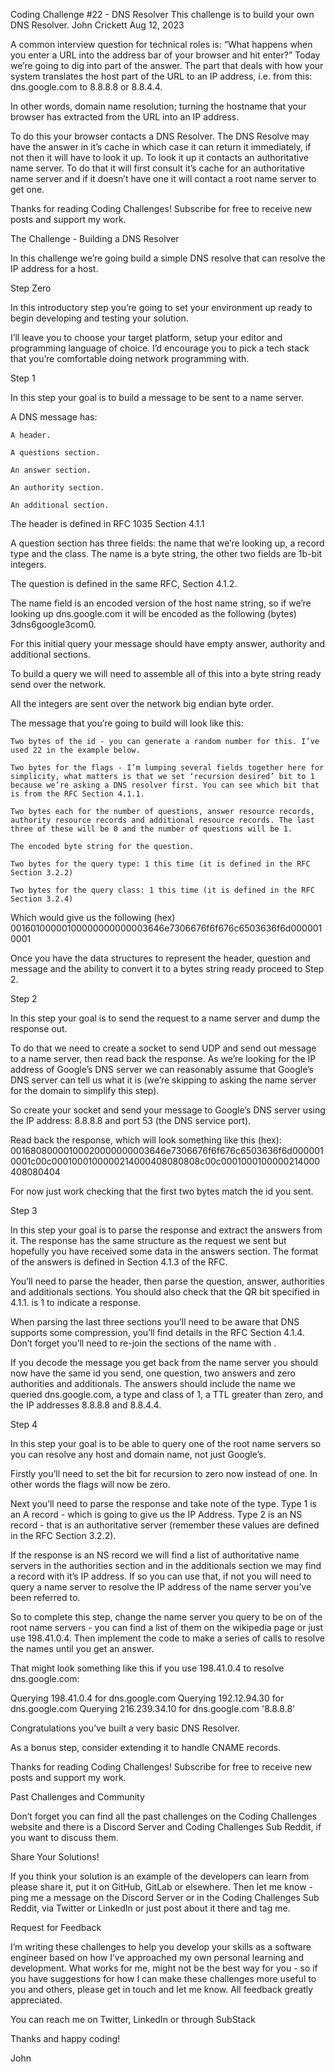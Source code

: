 Coding Challenge #22 - DNS Resolver
This challenge is to build your own DNS Resolver.
John Crickett
Aug 12, 2023

A common interview question for technical roles is: “What happens when you enter a URL into the address bar of your browser and hit enter?” Today we’re going to dig into part of the answer. The part that deals with how your system translates the host part of the URL to an IP address, i.e. from this: dns.google.com to 8.8.8.8 or 8.8.4.4.

In other words, domain name resolution; turning the hostname that your browser has extracted from the URL into an IP address.

To do this your browser contacts a DNS Resolver. The DNS Resolve may have the answer in it’s cache in which case it can return it immediately, if not then it will have to look it up. To look it up it contacts an authoritative name server. To do that it will first consult it’s cache for an authoritative name server and if it doesn’t have one it will contact a root name server to get one.

Thanks for reading Coding Challenges! Subscribe for free to receive new posts and support my work.

The Challenge - Building a DNS Resolver

In this challenge we’re going build a simple DNS resolve that can resolve the IP address for a host.

Step Zero

In this introductory step you’re going to set your environment up ready to begin developing and testing your solution.

I’ll leave you to choose your target platform, setup your editor and programming language of choice. I’d encourage you to pick a tech stack that you’re comfortable doing network programming with.

Step 1

In this step your goal is to build a message to be sent to a name server.

A DNS message has:

    A header.

    A questions section.

    An answer section.

    An authority section.

    An additional section.

The header is defined in RFC 1035 Section 4.1.1

A question section has three fields: the name that we’re looking up, a record type and the class. The name is a byte string, the other two fields are 1b-bit integers.

The question is defined in the same RFC, Section 4.1.2.

The name field is an encoded version of the host name string, so if we’re looking up dns.google.com it will be encoded as the following (bytes) 3dns6google3com0.

For this initial query your message should have empty answer, authority and additional sections.

To build a query we will need to assemble all of this into a byte string ready send over the network.

All the integers are sent over the network big endian byte order.

The message that you’re going to build will look like this:

    Two bytes of the id - you can generate a random number for this. I’ve used 22 in the example below.

    Two bytes for the flags - I’m lumping several fields together here for simplicity, what matters is that we set ‘recursion desired’ bit to 1 because we’re asking a DNS resolver first. You can see which bit that is from the RFC Section 4.1.1.

    Two bytes each for the number of questions, answer resource records, authority resource records and additional resource records. The last three of these will be 0 and the number of questions will be 1.

    The encoded byte string for the question.

    Two bytes for the query type: 1 this time (it is defined in the RFC Section 3.2.2)

    Two bytes for the query class: 1 this time (it is defined in the RFC Section 3.2.4)

Which would give us the following (hex) 00160100000100000000000003646e7306676f6f676c6503636f6d0000010001

Once you have the data structures to represent the header, question and message and the ability to convert it to a bytes string ready proceed to Step 2.

Step 2

In this step your goal is to send the request to a name server and dump the response out.

To do that we need to create a socket to send UDP and send out message to a name server, then read back the response. As we’re looking for the IP address of Google’s DNS server we can reasonably assume that Google’s DNS server can tell us what it is (we’re skipping to asking the name server for the domain to simplify this step).

So create your socket and send your message to Google’s DNS server using the IP address: 8.8.8.8 and port 53 (the DNS service port).

Read back the response, which will look something like this (hex): 00168080000100020000000003646e7306676f6f676c6503636f6d0000010001c00c0001000100000214000408080808c00c0001000100000214000408080404

For now just work checking that the first two bytes match the id you sent.

Step 3

In this step your goal is to parse the response and extract the answers from it. The response has the same structure as the request we sent but hopefully you have received some data in the answers section. The format of the answers is defined in Section 4.1.3 of the RFC.

You’ll need to parse the header, then parse the question, answer, authorities and additionals sections. You should also check that the QR bit specified in 4.1.1. is 1 to indicate a response.

When parsing the last three sections you’ll need to be aware that DNS supports some compression, you’ll find details in the RFC Section 4.1.4. Don’t forget you’ll need to re-join the sections of the name with .

If you decode the message you get back from the name server you should now have the same id you send, one question, two answers and zero authorities and additionals. The answers should include the name we queried dns.google.com, a type and class of 1, a TTL greater than zero, and the IP addresses 8.8.8.8 and 8.8.4.4.

Step 4

In this step your goal is to be able to query one of the root name servers so you can resolve any host and domain name, not just Google’s.

Firstly you’ll need to set the bit for recursion to zero now instead of one. In other words the flags will now be zero.

Next you’ll need to parse the response and take note of the type. Type 1 is an A record - which is going to give us the IP Address. Type 2 is an NS record - that is an authoritative server (remember these values are defined in the RFC Section 3.2.2).

If the response is an NS record we will find a list of authoritative name servers in the authorities section and in the additionals section we may find a record with it’s IP address. If so you can use that, if not you will need to query a name server to resolve the IP address of the name server you’ve been referred to.

So to complete this step, change the name server you query to be on of the root name servers - you can find a list of them on the wikipedia page or just use 198.41.0.4. Then implement the code to make a series of calls to resolve the names until you get an answer.

That might look something like this if you use 198.41.0.4 to resolve dns.google.com:

Querying 198.41.0.4 for dns.google.com
Querying 192.12.94.30 for dns.google.com
Querying 216.239.34.10 for dns.google.com
'8.8.8.8'

Congratulations you’ve built a very basic DNS Resolver.

As a bonus step, consider extending it to handle CNAME records.

Thanks for reading Coding Challenges! Subscribe for free to receive new posts and support my work.

Past Challenges and Community

Don’t forget you can find all the past challenges on the Coding Challenges website and there is a Discord Server and Coding Challenges Sub Reddit, if you want to discuss them.

Share Your Solutions!

If you think your solution is an example of the developers can learn from please share it, put it on GitHub, GitLab or elsewhere. Then let me know - ping me a message on the Discord Server or in the Coding Challenges Sub Reddit, via Twitter or LinkedIn or just post about it there and tag me.

Request for Feedback

I’m writing these challenges to help you develop your skills as a software engineer based on how I’ve approached my own personal learning and development. What works for me, might not be the best way for you - so if you have suggestions for how I can make these challenges more useful to you and others, please get in touch and let me know. All feedback greatly appreciated.

You can reach me on Twitter, LinkedIn or through SubStack

Thanks and happy coding!

John